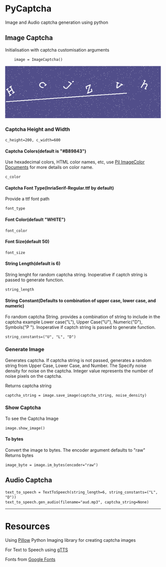 # PyCaptcha
Image and Audio captcha generation using python

## Image Captcha
Initialisation with captcha customisation arguments
```
    image = ImageCaptcha()
```
![Captcha Image Sample](Files/captcha.png)

### Captcha Height and Width
    c_height=200, c_width=600

#### Captcha Colors(default is "#B89843")  
Use hexadecimal colors, HTML color names, etc, use [Pil
 ImageColor
 Documents](https://pillow.readthedocs.io/en/3.1.x/reference/ImageColor.html
 ) for more details on color name.
    
    c_color

#### Captcha Font Type(InriaSerif-Regular.ttf by default)
Provide a ttf font path
    
    font_type
    
#### Font Color(default "WHITE")
    font_color

#### Font Size(default 50)
    font_size

#### String Length(default is 6)
String lenght for random captcha string. Inoperative if captch string is
 passed to generate function.
    
    string_length
    
#### String Constant(Defaults to combination of upper case, lower case, and numeric)
Fo random captcha String. provides a combination of string to include in the
 captcha example Lower case("L"), Upper Case("U"), Numeric("D"), Symbols("P
 "). Inoperative if captch string is passed to generate function.

    string_constants=("U", "L", "D")

### Generate Image
Generates captcha. If captcha string is not passed, generates a random string from Upper Case, Lower Case, and Number. The 
Specify noise density for noise on the captcha. Integer value represents the
 number of noise pixels on the captcha.
  
Returns captcha string

    captcha_string = image.save_image(captcha_string, noise_density)

### Show Captcha 
To see the Captcha Image

    image.show_image()

#### To bytes
Convert the image to bytes. The encoder argument defaults to "raw"
Returns bytes

    image_byte = image.im_bytes(encoder="raw")
    
## Audio Captcha
    text_to_speech = TextToSpeech(string_length=6, string_constants=("L", "D"))
    text_to_speech.gen_audio(filename="aud.mp3", captcha_string=None)
    
---

# Resources
Using [Pillow](https://pillow.readthedocs.io/en/stable/) Python Imaging library for
 creating captcha images

For Text to Speech using [gTTS](https://gtts.readthedocs.io/)

Fonts from [Google Fonts](https://fonts.google.com/)